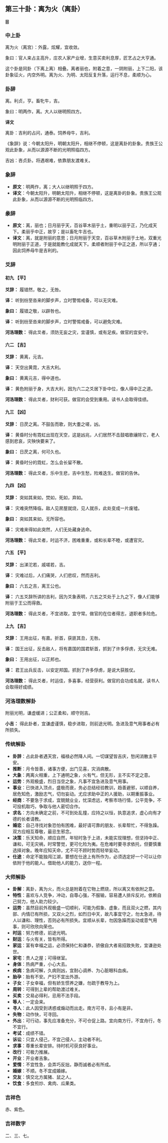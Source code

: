 ## 第三十卦：离为火（离卦）

<div class="hexagrams">䷝</div>

### 中上卦

离为火（离宫）：外露，炫耀，宜收敛。

象曰：官人来占主高升，庄农人家产业增，生意买卖利息厚，匠艺占之大亨通。

这个卦是同卦（下离上离）相叠。离者丽也，附着之意，一阴附丽，上下二阳，该卦象征火，内空外明。离为火、为明、太阳反复升落，运行不息，柔顺为心。

### 卦辞

离。利贞，亨。畜牝牛，吉。

象曰：明两作，离。大人以继明照四方。

**译文**

离卦：吉利的占问，通泰。饲养母牛，吉利。

《象辞》说：今朝太阳升，明朝太阳升，相继不停顿，这是离卦的卦象。贵族王公观此卦象，从而以源源不断的光明照临四方。

吉凶：吝贞卦。将遇艰难，依靠朋友渡难关。

### 象辞

- **原文**：明两作，离；大人以继明照于四方。
- **译文**：今朝太阳升，明朝太阳升，相继不停顿，这是离卦的卦象。贵族王公观此卦象，从而以源源不断的光明照临四方。

### 彖辞

- **原文**：离，丽也；日月丽乎天，百谷草木丽乎土，重明以丽乎正，乃化成天下。柔丽乎中正，故亨；是以畜牝牛吉也。
- **译文**：离，就是附丽的意思；日月附丽于天空，百谷草木附丽于土地，双重光明附丽于正道，于是就能教化成就天下。柔顺者附丽于中正之道，所以亨通；因此饲养母牛是吉利的。

### 爻辞

#### 初九 【平】

**爻辞：** 履错然，敬之，无咎。

**译：** 听到纷至沓来的脚步声，立时警惕戒备，可以无灾难。

**象曰：** 履错之敬，以辟咎也。

**译：** 听到纷至沓来的脚步声，立时警惕戒备，可以避免灾难。

**河洛理数：** 得此爻者，须防无妄之灾，宜谨慎，或有足疾。做官的宜安守。

#### 六二 【吉】

**爻辞：** 黄离，元吉。

**译：** 天空出黄霓，大吉大利。

**象曰：** 黄离元吉，得中道也。

**译：** 黄色附丽于身，大吉大利，因为六二之爻居下卦中位，像人得中正之道。

**河洛理数：** 得此爻者，财利可获。做官的会受到重用。读书人会取得佳绩。

#### 九三 【凶】

**爻辞：** 日昃之离。不鼓缶而歌，则大耋之嗟，凶。

**译：** 黄昏时分有霓虹出现在天空，这是凶兆，人们居然不击鼓唱歌禳除它，老人感到悲哀，灾殃快要来了。

**象曰：** 日昃之离，何可久也。

**译：** 黄昏时分的霓虹，怎么会长留不散。

**河洛理数：** 得此爻者，乐中生悲，吉中生愁，险难迭生。做官的告休。

#### 九四 【凶】

**爻辞：** 突如其来如，焚如，死如，弃如。

**译：** 灾难突然降临，敌人见房屋就烧，见人就杀，此处变成一片废墟。

**象曰：** 突如其来如，无所容也。

**译：** 灾难来得如此突然，人们无处藏身逃命。

**河洛理数：** 得此爻者，时运不济，困难重重，或和长辈不睦，或遭官灾。

#### 六五 【平】

**爻辞：** 出涕沱若，戚嗟若，吉。

**译：** 灾难过后，人们痛哭，人们悲叹，然而吉利。

**象曰：** 六五之吉，离王公也。

**译：** 六五爻辞所讲的吉利，因为爻象表明，六五之爻处于上九之下，像人们能够附丽于王公而得救。

**河洛理数：** 得此爻者，不宜进取，宜守常。做官的在位者得志，退职者多险危。

#### 上九 【吉】

**爻辞：** 王用出征，有嘉。折首，获匪其丑，无咎。

**译：** 国王出征，反击敌人，将有嘉国的国君斩首，抓到了许多俘虏，无灾无难。

**象曰：** 王用出征，以正邦也。

**译：** 君王出兵反击，以安定邦国。抓到了许多俘虏，是说大获胜仗。

**河洛理数：** 得此爻者，时运佳，多喜事，经营获利。做官的会功成名就，读书人会取得好成绩。

### 河洛理数解卦

附丽光明，谦虚缓进；公正柔和，顺守则吉。

**小吉：** 得此卦者，宜谦虚谨慎，稳步进取，则前途光明。急进及意气用事者必有所损失。

### 传统解卦

- **卦辞**：占此卦者遇天宫，福禄必然降人间。一切谋望皆吉庆，愁闲消散主平安。 
- **推断**：月令皆善，诸事方便，出门见喜，灾消病散。 
- **大象**：两离火相重，上下通明之象，火有气，但无形，主不实不定之意。
- **运势**：外观极盛，烈日当空之象，凡事不宜急进及意气用事。
- **事业**：已快进入顶点，盛极而衰，务必总结经验教训，趋善避邪，以顺自养，居危知危，激励志气，切勿妄动。尤应求助中正的人援助，以期重振事业。
- **经商**：不要急于求成，宜兢兢业业，忧深虑远，考察市场行情，公平竞争，不可投机取巧，争取与他人密切合作。
- **求名**：方向未确定之前，不可到处乱撞，应持之以恒，执意追求，虚心向有才德的长者请教。
- **婚恋**：自己寻找对象恐怕有困难，最好请可靠的朋友、长辈帮忙，不得急躁。双方应相互尊敬，最忌生邪念。
- **决策**：乐天知命，顺应自然，年轻时急于上进，未能实现理想，但坚持中正、谦和，可无灾祸，时常警觉，更可化险为夷。在危难时要寻求依托，但要慎重选择对象。晚年应知天命，尤不可不顾时势而轻举妄动。
- **仕途**：命定不能独闯江湖，要想在仕途上有所作为，必须选定好一个可以让你依附于他的能人。借助他人的能力，送你一程。

### 大师解卦

- **卦解**：离卦，离为火，而火总是附着在它物上燃烧，所以离又有依附之意。
- **特性**：喜欢与人竞争，冲动，自尊心强，不服输，容易遭人排斥反对。依赖自己努力，他人助力较少。
- **运势**：虽然目前外观极盛一切顺利，可能为假象、虚象，而且双火之燃，其内部、内情已有所损，又双火之烈，如烈日中天，故凡事宜守之，勿太急进，待人以谦和、理性，否则必有所损失。宜顺从长辈，勿因急躁而妄动或意气用事，则可欣欣向荣也。
- **时运**：努力修德，前途光明。
- **财运**：与火有关，皆有所得。
- **家运**：富有幸福之运，必须保持仁和谦恭，骄傲自大者易招致失败，宜谦逊处世。
- **家宅**：贵人之屋；可得继室。
- **身体**：热病严重，小心大去。
- **疾病**：急病可解，久病则凶，宜耐心调养、为心脏眼科血疾。
- **胎孕**：胎有不安。产妇不宜出外游。
- **子女**：子女幸福，但有娇生惯养之嫌，勿疏于教导为上。
- **周转**：可得到上辈的帮助渡过难关。
- **买卖**：交易必得利，忌用不法手段。
- **等人**：一定会来。
- **寻人**：此人因受到诱惑或煽动而出走。南方可寻，且小有是非。
- **失物**：动作快，可寻回。
- **外出**：可行动，事先应准备充分，不可仓促上路。宜向南方行，不宜舟行，冬不宜行。
- **考试**：成绩不错。
- **诉讼**：只宜人侵己，不宜己侵人，主动者不利。
- **求事**：尊重长辈安排。待时机可获良好事业。
- **改行**：可极力推展。
- **开业**：开业者吉象。
- **爱情**：不宜性急，会弄巧反拙，静而诚者必有所成。 
- **婚嫁**：不顺。冬不宜成婚嫁。
- **交友**：慎交北方属猪、鼠之人。
- **饮食**：多食煎炒、禽肉、瓜果类。

### 吉祥色

赤、紫色。

### 吉祥数字

二、三、七。